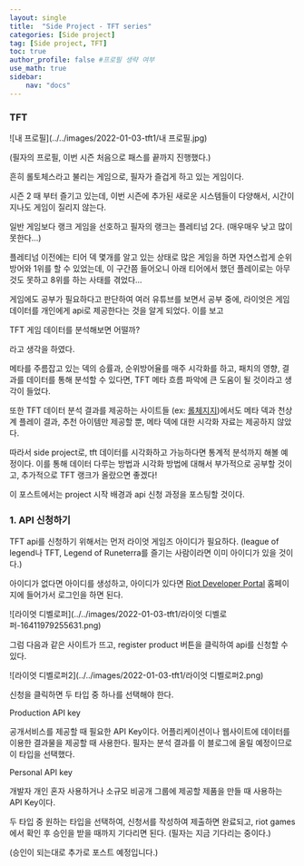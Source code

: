 ```yaml
---
layout: single
title:  "Side Project - TFT series"
categories: [Side project]
tag: [Side project, TFT]
toc: true
author_profile: false #프로필 생략 여부
use_math: true
sidebar:
    nav: "docs"
---
```






### TFT



![내 프로필](../../images/2022-01-03-tft1/내 프로필.jpg)



(필자의 프로필, 이번 시즌 처음으로 패스를 끝까지 진행했다.)



흔히 롤토체스라고 불리는 게임으로, 필자가 즐겁게 하고 있는 게임이다.

시즌 2 때 부터 즐기고 있는데, 이번 시즌에 추가된 새로운 시스템들이 다양해서, 시간이 지나도 게임이 질리지 않는다. 

일반 게임보다 랭크 게임을 선호하고 필자의 랭크는 플레티넘 2다. (매우매우 낮고 많이 못한다...)

플레티넘 이전에는 티어 덱 몇개를 알고 있는 상태로 많은 게임을 하면 자연스럽게 순위방어와 1위를 할 수 있었는데, 이 구간쯤 들어오니 아래 티어에서 했던 플레이로는 아무것도 못하고 8위를 하는 사태를 겪었다... 

게임에도 공부가 필요하다고 판단하여 여러 유튜브를 보면서 공부 중에, 라이엇은 게임 데이터를 개인에게 api로 제공한다는 것을 알게 되었다. 이를 보고



TFT 게임 데이터를 분석해보면 어떨까?



라고 생각을 하였다.

메타를 주름잡고 있는 덱의 승률과, 순위방어율를 매주 시각화를 하고, 패치의 영향, 결과를 데이터를 통해 분석할 수 있다면, TFT 메타 흐름 파악에 큰 도움이 될 것이라고 생각이 들었다.



또한 TFT 데이터 분석 결과를 제공하는 사이트들 (ex: [롤체지지](https://lolchess.gg/))에서도 메타 덱과 천상계 플레이 결과, 추천 아이템만 제공할 뿐, 메타 덱에 대한 시각화 자료는 제공하지 않았다. 



따라서 side project로, tft 데이터를 시각화하고 가능하다면 통계적 분석까지 해볼 예정이다. 이를 통해 데이터 다루는 방법과 시각화 방법에 대해서 부가적으로 공부할 것이고, 추가적으로 TFT 랭크가 올랐으면 좋겠다! 



이 포스트에서는 project 시작 배경과 api 신청 과정을 포스팅할 것이다. 



### 1. API 신청하기



TFT api를 신청하기 위해서는 먼저 라이엇 게임즈 아이디가 필요하다. (league of legend나 TFT, Legend of Runeterra를 즐기는 사람이라면 이미 아이디가 있을 것이다.)



아이디가 없다면 아이디를 생성하고, 아이디가 있다면 [Riot Developer Portal](https://developer.riotgames.com/)  홈페이지에 들어가서 로그인을 하면 된다.





![라이엇 디벨로퍼](../../images/2022-01-03-tft1/라이엇 디벨로퍼-16411979255631.png)



그럼 다음과 같은 사이트가 뜨고, register product 버튼을 클릭하여 api를 신청할 수 있다. 





![라이엇 디벨로퍼2](../../images/2022-01-03-tft1/라이엇 디벨로퍼2.png)



신청을 클릭하면 두 타입 중 하나를 선택해야 한다. 



Production API key



공개서비스를 제공할 때 필요한 API Key이다. 어플리케이션이나 웹사이트에 데이터를 이용한 결과물을 제공할 때 사용한다. 필자는 분석 결과를 이 블로그에 올릴 예정이므로 이 타입을 선택했다.



Personal API key



개발자 개인 혼자 사용하거나 소규모 비공개 그룹에 제공할 제품을 만들 때 사용하는 API Key이다.



두 타입 중 원하는 타입을 선택하여, 신청서를 작성하여 제출하면 완료되고, riot games에서 확인 후 승인을 받을 때까지 기다리면 된다. (필자는 지금 기다리는 중이다.)



(승인이 되는대로 추가로 포스트 예정입니다.)